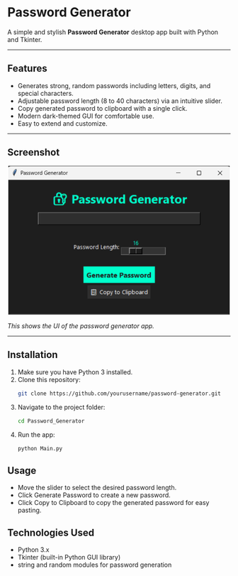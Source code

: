 # Password Generator

A simple and stylish **Password Generator** desktop app built with Python and Tkinter.

---

## Features

- Generates strong, random passwords including letters, digits, and special characters.
- Adjustable password length (8 to 40 characters) via an intuitive slider.
- Copy generated password to clipboard with a single click.
- Modern dark-themed GUI for comfortable use.
- Easy to extend and customize.

---

## Screenshot

<p align="center">
  <img src="screenshot.png" alt="Main Window" width="500"/>
</p>

*This shows the UI of the password generator app.*

---

## Installation

1. Make sure you have Python 3 installed.  
2. Clone this repository:
   ```bash
   git clone https://github.com/yourusername/password-generator.git
3. Navigate to the project folder:
   ```bash
   cd Password_Generator
4. Run the app:
   ```bash
   python Main.py

## Usage
- Move the slider to select the desired password length.
- Click Generate Password to create a new password.
- Click Copy to Clipboard to copy the generated password for easy pasting.

## Technologies Used
- Python 3.x
- Tkinter (built-in Python GUI library)
- string and random modules for password generation